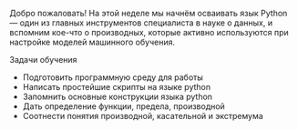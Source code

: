 Добро пожаловать! На этой неделе мы начнём осваивать язык Python — один из главных инструментов специалиста в науке о данных, и вспомним кое-что о производных, которые активно используются при настройке моделей машинного обучения.

Задачи обучения
* Подготовить программную среду для работы
* Написать простейшие скрипты на языке python
* Запомнить основные конструкции языка python
* Дать определение функции, предела, производной
* Соотнести понятия производной, касательной и экстремума